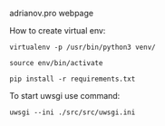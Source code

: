 adrianov.pro webpage

How to create virtual env: 

	virtualenv -p /usr/bin/python3 venv/
	
	source env/bin/activate
	
	pip install -r requirements.txt

To start uwsgi use command: 
	
	uwsgi --ini ./src/src/uwsgi.ini
